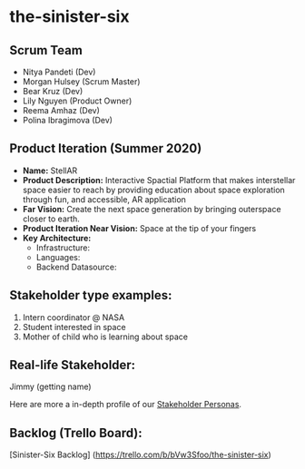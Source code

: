 # the-sinister-six

## Scrum Team
 - Nitya Pandeti (Dev)
 - Morgan Hulsey (Scrum Master)
 - Bear Kruz (Dev)
 - Lily Nguyen (Product Owner)
 - Reema Amhaz (Dev)
 - Polina Ibragimova (Dev)
 
 
## Product Iteration (Summer 2020)
* __Name:__ StellAR
* __Product Description:__ Interactive Spactial Platform that makes interstellar space easier to reach by providing education about space exploration through fun, and accessible, AR application
* __Far Vision:__ Create the next space generation by bringing outerspace closer to earth.
* __Product Iteration Near Vision:__ Space at the tip of your fingers 
* __Key Architecture:__ 
  * Infrastructure: 
  * Languages: 
  * Backend Datasource: 
  
  
## Stakeholder type examples:
1.  Intern coordinator @ NASA
2.  Student interested in space
3.  Mother of child who is learning about space

## Real-life Stakeholder:
Jimmy (getting name)

Here are more a in-depth profile of our [Stakeholder Personas]().



## Backlog (Trello Board):
[Sinister-Six Backlog] (https://trello.com/b/bVw3Sfoo/the-sinister-six)
